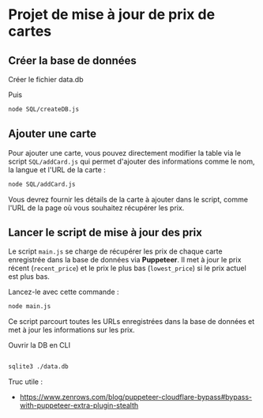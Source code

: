 # Projet de mise à jour de prix de cartes

## Créer la base de données

Créer le fichier data.db

Puis 
```bash
node SQL/createDB.js
```

## Ajouter une carte

Pour ajouter une carte, vous pouvez directement modifier la table via le script `SQL/addCard.js` qui permet d'ajouter des informations comme le nom, la langue et l'URL de la carte :

```bash
node SQL/addCard.js
```

Vous devrez fournir les détails de la carte à ajouter dans le script, comme l'URL de la page où vous souhaitez récupérer les prix.

## Lancer le script de mise à jour des prix

Le script `main.js` se charge de récupérer les prix de chaque carte enregistrée dans la base de données via **Puppeteer**. Il met à jour le prix récent (`recent_price`) et le prix le plus bas (`lowest_price`) si le prix actuel est plus bas.

Lancez-le avec cette commande :

```bash
node main.js
```

Ce script parcourt toutes les URLs enregistrées dans la base de données et met à jour les informations sur les prix.

Ouvrir la DB en CLI 

```bash

sqlite3 ./data.db
```

Truc utile :
- https://www.zenrows.com/blog/puppeteer-cloudflare-bypass#bypass-with-puppeteer-extra-plugin-stealth